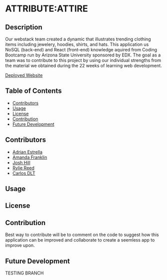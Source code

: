 # ATTRIBUTE:ATTIRE

## Description

Our webstack team created a dynamic that illustrates trending clothing items including jewelery, hoodies, shirts, and hats.
This application us NoSQL (back-end) and React (front-end) knowledge aquired from Coding Bootcamp run by Arizona State University sponsored by EDX. 
The goal as a team was to contribute to this project by using our individual strengths from the material we obtained during the 22 weeks of learning web development.

[Deployed Website]()

## Table of Contents

- [Contributors](#contributors)
- [Usage](#usage)
- [License](#license)
- [Contribution](#contribution)
- [Future Development](#future-development)

## Contributors

- [Adrian Estrella](https://github.com/aestrella0140)
- [Amanda Franklin](https://github.com/franklinamanda34)
- [Josh Hill](https://github.com/JoshHill1)
- [Rylie Reed](https://github.com/rlreed13)
- [Carlos DLT](https://github.com/crlsedlt42)

## Usage



## License



## Contribution

Best way to contribute will be to comment on the code to suggest how this application can be improved and collaborate to create a seemless app to improve upon.

## Future Development

TESTING BRANCH